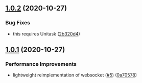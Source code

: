 ## [1.0.2](https://github.com/MirrorNG/WebsocketNG/compare/v1.0.1...v1.0.2) (2020-10-27)


### Bug Fixes

* this requires Unitask ([2b320d4](https://github.com/MirrorNG/WebsocketNG/commit/2b320d4a41f7d0e423b65bc32f622d17bcccfafd))

## [1.0.1](https://github.com/MirrorNG/WebsocketNG/compare/v1.0.0...v1.0.1) (2020-10-27)


### Performance Improvements

* lightweight reimplementation of websocket ([#5](https://github.com/MirrorNG/WebsocketNG/issues/5)) ([0a70578](https://github.com/MirrorNG/WebsocketNG/commit/0a705784193dd51e4e55fe07e760549ef49c7f9b))
